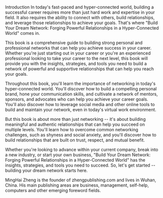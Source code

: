 
Introduction In today's fast-paced and hyper-connected world, building a successful career requires more than just hard work and expertise in your field. It also requires the ability to connect with others, build relationships, and leverage those relationships to achieve your goals. That's where "Build Your Dream Network: Forging Powerful Relationships in a Hyper-Connected World" comes in.

This book is a comprehensive guide to building strong personal and professional networks that can help you achieve success in your career. Whether you're just starting out in your career or you're an experienced professional looking to take your career to the next level, this book will provide you with the insights, strategies, and tools you need to build a network of powerful and supportive relationships that can help you reach your goals.

Throughout this book, you'll learn the importance of networking in today's hyper-connected world. You'll discover how to build a compelling personal brand, hone your communication skills, and cultivate a network of mentors, sponsors, and advocates who can help you achieve your career goals. You'll also discover how to leverage social media and other online tools to build and maintain your network, even in today's virtual work environment.

But this book is about more than just networking -- it's about building meaningful and authentic relationships that can help you succeed on multiple levels. You'll learn how to overcome common networking challenges, such as shyness and social anxiety, and you'll discover how to build relationships that are built on trust, respect, and mutual benefit.

Whether you're looking to advance within your current company, break into a new industry, or start your own business, "Build Your Dream Network: Forging Powerful Relationships in a Hyper-Connected World" has the insights, strategies, and tools you need to succeed. So, let's get started -- building your dream network starts here.

MingHai Zheng is the founder of zhengpublishing.com and lives in Wuhan, China. His main publishing areas are business, management, self-help, computers and other emerging foreword fields.
